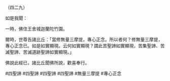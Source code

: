 （四二九）

如是我聞：

一時，佛住王舍城迦蘭陀竹園。

爾時，世尊告諸比丘：「當修無量三摩提，專心正念。所以者何？修無量三摩提，專心正念已。如是如實顯現。云何如實顯現？謂此苦聖諦如實顯現，苦集聖諦、苦滅聖諦、苦滅道跡聖諦如實顯現。」

佛說此經已，諸比丘聞佛所說，歡喜奉行。



#四聖諦
#四聖諦
#四聖諦
#四聖諦
#無量三摩提
#專心正念
